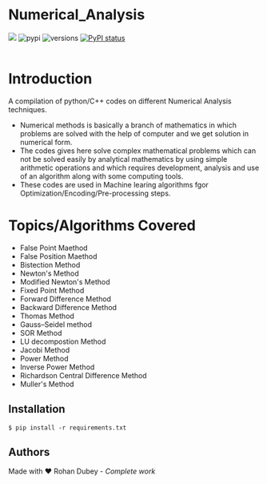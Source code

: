 # Numerical_Analysis<br>
[![](https://img.shields.io/badge/License-GPLv3-blue.svg)](https://github.com/rohandubey/Numerical_Analysis/blob/master/LICENSE) ![pypi](https://img.shields.io/pypi/v/pybadges.svg) ![versions](https://img.shields.io/pypi/pyversions/pybadges.svg) [![PyPI status](https://img.shields.io/pypi/status/trains-jupyter-plugin.svg)](https://pypi.python.org/pypi/trains-jupyter-plugin/) 
<br></br>
# Introduction
A compilation of python/C++ codes on different Numerical Analysis techniques.
- Numerical methods is basically a branch of mathematics in which problems are solved with the help of computer and we get solution in numerical form.
- The codes gives here solve complex mathematical problems which can not be solved easily by analytical mathematics by using simple arithmetic operations and which requires development, analysis and use of an algorithm along with some computing tools.
- These codes are used in Machine learing algorithms fgor Optimization/Encoding/Pre-processing steps.

# Topics/Algorithms Covered
- False Point Maethod
- False Position Maethod
- Bistection Method
- Newton's Method
- Modified Newton's Method
- Fixed Point Method
- Forward Difference Method
- Backward Difference Method
- Thomas Method
- Gauss–Seidel method
- SOR Method
- LU decompostion Method
- Jacobi Method
- Power Method
- Inverse Power Method
- Richardson Central Difference Method
- Muller's Method
## Installation
```
$ pip install -r requirements.txt
```
## Authors
Made with ❤️ Rohan Dubey - _Complete work_
